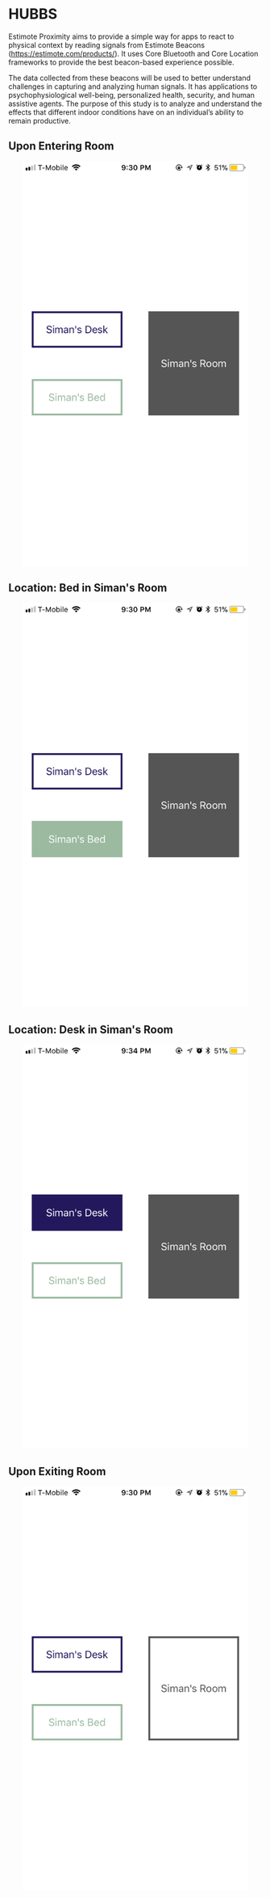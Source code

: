 # HUBBS
Estimote Proximity aims to provide a simple way for apps to react to physical context by reading signals from Estimote Beacons (https://estimote.com/products/). It uses Core Bluetooth and Core Location frameworks to provide the best beacon-based experience possible.

The data collected from these beacons will be used to better understand challenges in capturing and analyzing human signals. It has applications to psychophysiological well-being, personalized health, security, and human assistive agents. The purpose of this study is to analyze and understand the effects that different indoor conditions have on an individual’s ability to remain productive.

## Upon Entering Room

<p align="center">
  <img width="450" height="800" src="https://github.com/siman4457/ProximityBeacons/blob/master/ScreenShots/Enter.PNG">
</p>

## Location: Bed in Siman's Room

<p align="center">
  <img width="450" height="800" src="https://github.com/siman4457/ProximityBeacons/blob/master/ScreenShots/Bed.PNG">
</p>

## Location: Desk in Siman's Room

<p align="center">
  <img width="450" height="800" src="https://github.com/siman4457/ProximityBeacons/blob/master/ScreenShots/Desk.PNG">
</p>

## Upon Exiting Room

<p align="center">
  <img width="450" height="800" src="https://github.com/siman4457/ProximityBeacons/blob/master/ScreenShots/Exit.PNG">
</p>
